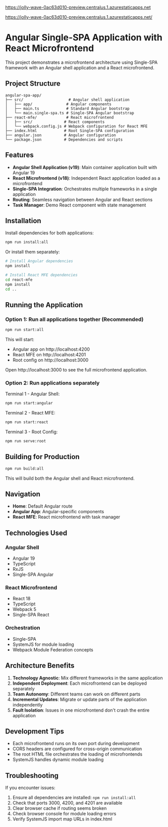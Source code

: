  https://jolly-wave-0ac63d010-preview.centralus.1.azurestaticapps.net

 https://jolly-wave-0ac63d010-preview.centralus.1.azurestaticapps.net/

# Angular Single-SPA Application with React Microfrontend

This project demonstrates a microfrontend architecture using Single-SPA framework with an Angular shell application and a React microfrontend.

## Project Structure

```
angular-spa-app/
├── src/                    # Angular shell application
│   ├── app/               # Angular components
│   ├── main.ts            # Standard Angular bootstrap
│   └── main.single-spa.ts # Single-SPA Angular bootstrap
├── react-mfe/             # React microfrontend
│   ├── src/              # React components
│   └── webpack.config.js # Webpack configuration for React MFE
├── index.html            # Root Single-SPA configuration
├── angular.json          # Angular configuration
└── package.json          # Dependencies and scripts
```

## Features

- **Angular Shell Application (v19)**: Main container application built with Angular 19
- **React Microfrontend (v18)**: Independent React application loaded as a microfrontend
- **Single-SPA Integration**: Orchestrates multiple frameworks in a single application
- **Routing**: Seamless navigation between Angular and React sections
- **Task Manager**: Demo React component with state management

## Installation

Install dependencies for both applications:

```bash
npm run install:all
```

Or install them separately:

```bash
# Install Angular dependencies
npm install

# Install React MFE dependencies
cd react-mfe
npm install
cd ..
```

## Running the Application

### Option 1: Run all applications together (Recommended)

```bash
npm run start:all
```

This will start:
- Angular app on http://localhost:4200
- React MFE on http://localhost:4201
- Root config on http://localhost:3000

Open http://localhost:3000 to see the full microfrontend application.

### Option 2: Run applications separately

Terminal 1 - Angular Shell:
```bash
npm run start:angular
```

Terminal 2 - React MFE:
```bash
npm run start:react
```

Terminal 3 - Root Config:
```bash
npm run serve:root
```

## Building for Production

```bash
npm run build:all
```

This will build both the Angular shell and React microfrontend.

## Navigation

- **Home**: Default Angular route
- **Angular App**: Angular-specific components
- **React MFE**: React microfrontend with task manager

## Technologies Used

### Angular Shell
- Angular 19
- TypeScript
- RxJS
- Single-SPA Angular

### React Microfrontend
- React 18
- TypeScript
- Webpack 5
- Single-SPA React

### Orchestration
- Single-SPA
- SystemJS for module loading
- Webpack Module Federation concepts

## Architecture Benefits

1. **Technology Agnostic**: Mix different frameworks in the same application
2. **Independent Deployment**: Each microfrontend can be deployed separately
3. **Team Autonomy**: Different teams can work on different parts
4. **Incremental Updates**: Migrate or update parts of the application independently
5. **Fault Isolation**: Issues in one microfrontend don't crash the entire application

## Development Tips

- Each microfrontend runs on its own port during development
- CORS headers are configured for cross-origin communication
- The root HTML file orchestrates the loading of microfrontends
- SystemJS handles dynamic module loading

## Troubleshooting

If you encounter issues:

1. Ensure all dependencies are installed: `npm run install:all`
2. Check that ports 3000, 4200, and 4201 are available
3. Clear browser cache if routing seems broken
4. Check browser console for module loading errors
5. Verify SystemJS import map URLs in index.html
